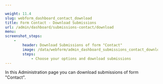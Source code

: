 ```yaml
---

weight: 11.4
slug: webform_dashboard_contact_download
title: Form Contact - Download Submissions
url: /admin/dashboard/submissions-contact/download
menu: 
screenshot_steps:
    -
        header: Download Submissions of form "Contact"
        image: /data/webform/admin_dashboard_submissions_contact_download.png
        steps:
            - Choose your options and download submissions
---
```


In this Administration page you can download submissions of form "Contact".

